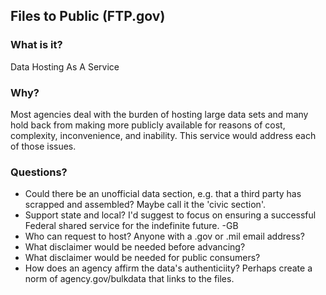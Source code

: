## Files to Public (FTP.gov)

### What is it?  

Data Hosting As A Service

### Why?

Most agencies deal with the burden of hosting large data sets and many hold back from making more publicly available for reasons of cost, complexity, inconvenience, and inability.  This service would address each of those issues.  

### Questions? 
* Could there be an unofficial data section, e.g. that a third party has scrapped and assembled?  Maybe call it the 'civic section'.  
* Support state and local?  I'd suggest to focus on ensuring a successful Federal shared service for the indefinite future. -GB
* Who can request to host?  Anyone with a .gov or .mil email address?  
* What disclaimer would be needed before advancing?  
* What disclaimer would be needed for public consumers?  
* How does an agency affirm the data's authenticiity?  Perhaps create a norm of agency.gov/bulkdata that links to the files.  


